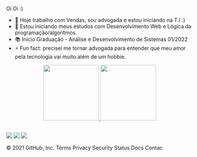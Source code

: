 Oi Oi :)

- 🌱 Hoje trabalho com Vendas, sou advogada e estou iniciando na T.I  :) 
- 💬 Estou iniciando meus estudos com Desenvolvimento Web e Lógica da programação/algorítmos.
- 📚 Inicio Graduação - Análise e Desenvolvimento de Sistemas 01/2022 
- ⚡ Fun fact: precisei me tornar advogada para entender que meu amor pela tecnologia vai muito além de um hobbie. 

<div align="center">
  <a href="https://github.com/RaquelFBatista">
  <img height="150em" src="https://github-readme-stats.vercel.app/api?username=RaquelFBatista&show_icons=true&theme=synthwave&include_all_commits=true&count_private=true"/>
  <img height="150em" src="https://github-readme-stats.vercel.app/api/top-langs/?username=RaquelFBatista&layout=compact&langs_count=7&theme=synthwave"/>
</div>
 
  ##
 
<div> 
  <a href="https://instagram.com/raquelfbatista" target="_blank"><img src="https://img.shields.io/badge/-Instagram-%23E4405F?style=for-the-badge&logo=instagram&logoColor=white" target="_blank"></a>
  <a href = "mailto:raquelferreirab1@gmail.com"><img src="https://img.shields.io/badge/-Gmail-%23333?style=for-the-badge&logo=gmail&logoColor=white" target="_blank"></a>
  <a href="https://www.linkedin.com/in/raquel-ferreira-batista/" target="_blank"><img src="https://img.shields.io/badge/-LinkedIn-%230077B5?style=for-the-badge&logo=linkedin&logoColor=white" target="_blank"></a> 

 
</div>
  
  
© 2021 GitHub, Inc.
Terms
Privacy
Security
Status
Docs
Contac
